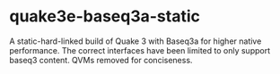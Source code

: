 # quake3e-baseq3a-static
A static-hard-linked build of Quake 3 with Baseq3a for higher native performance. The correct interfaces have been limited to only support baseq3 content. QVMs removed for conciseness. 
